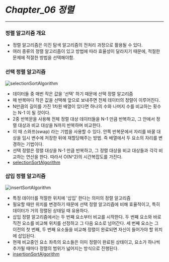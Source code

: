 # _Chapter_06 정렬_

---

### 정렬 알고리즘 개요

- 정렬 알고리즘은 이진 탐색 알고리즘의 전처리 과정으로 활용될 수 있다.
- 여러 종류의 정렬 알고리즘이 있고 방법에 따라 효율성이 달라지기 때문에, 적절한 문제에 적절한 방법을 선택해야함.

### 선택 정렬 알고리즘

![selectionSortAlgorithm](https://img1.daumcdn.net/thumb/R1280x0/?scode=mtistory2&fname=https%3A%2F%2Fblog.kakaocdn.net%2Fdn%2Fbod2mE%2FbtrHTWWo24w%2FByAL21Ua96Y4MN6ccvFYyk%2Fimg.png)

- 데이터들 중 매번 작은 값을 '선택' 하기 때문에 선택 정렬 알고리즘
- 매 반복마다 작은 값을 선택해 앞으로 보내주면 전체 데이터의 정렬이 이루어진다.
- N만큼의 길이를 가진 1차원 배열이 있다면 하나의 수와 나머지 수를 비교하는 횟수는 N-1 이 될 것이다.
- 2중 반복문을 사용해 전체 정렬 대상 데이터들을 N-1 만큼 반복하고, 그 안에서 정렬 대상과 비교 대상을 N까지 반복하며 비교한다.
- 이 때 스와프(swap) 라는 기법을 사용할 수 있다. 안쪽 반복문에서 자리를 바꿀 대상을 임시 변수에 저장한 뒤에 재할당해주는 방법. 즉 배열에서 두 요소의 자리를 변경하는 기법이다.
- 선택 정렬은 정렬 대상을 N-1 만큼 반복하고, 그 정렬 대상을 비교 대상들과 각각 비교하는 연산을 한다. 따라서 O(N^2)의 시간복잡도를 가진다.
- [selectionSortAlgorithm](./01_%EC%A0%95%EB%A0%AC%20%EC%95%8C%EA%B3%A0%EB%A6%AC%EC%A6%98/selectionSort.js)

### 삽입 정렬 알고리즘

![insertSortAlgorithm](https://img1.daumcdn.net/thumb/R1280x0/?scode=mtistory2&fname=https%3A%2F%2Fblog.kakaocdn.net%2Fdn%2FOq2HS%2FbtqwVf7iAGc%2FoeF51vzGKLgxkoc5allKqk%2Fimg.png)

- 특정 데이터를 적절한 위치에 '삽입' 한다는 의미의 정렬 알고리즘
- 필요할 때만 위치를 변경하기 때문에 선택 정렬 알고리즘에 비해 효율적이고, 특히 데이터가 거의 정렬된 상태일 때 유용하다.
- 삽입 정렬 알고리즘에서는 두 번째 요소부터 비교를 시작한다. 두 번째 요소와 바로 직전 요소를 비교해 위치를 선정하고 그 다음 요소로 넘어간다. 세 번째 요소는 그 이전의 첫 번째, 두 번째 요소들을 비교해 정렬이 완료되면 자신이 들어가야 할 위치에 삽입된다.
- 현재 비교중인 요소 좌측의 요소들은 이미 정렬이 완료된 상태이고, 요소가 하나씩 추가될 때마다 정렬의 범위가 넓어지는 방식으로 진행된다.
- [insertionSortAlgorithm](./01_%EC%A0%95%EB%A0%AC%20%EC%95%8C%EA%B3%A0%EB%A6%AC%EC%A6%98/insertionSort.js)
